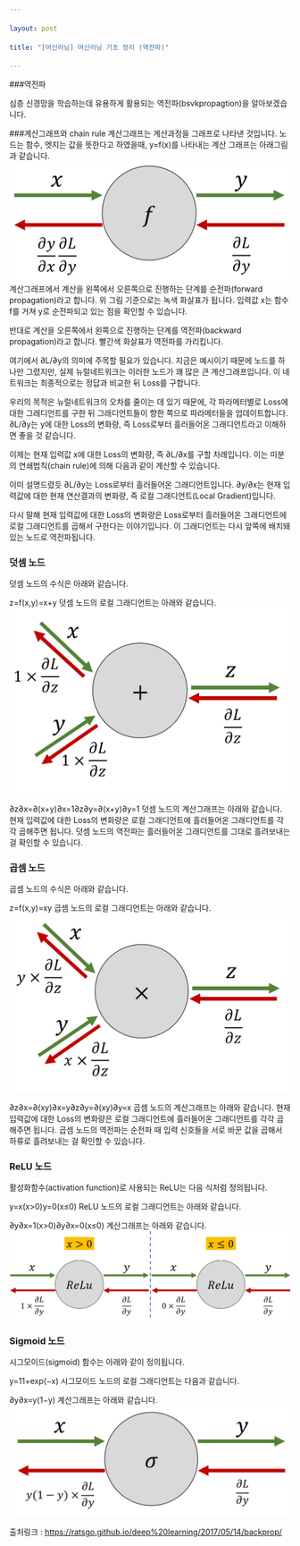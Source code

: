 ```yaml
---

layout: post

title: "[머신러닝] 머신러닝 기초 정리 (역전파)"

---
```



###역전파

심층 신경망을 학습하는데 유용하게 활용되는 역전파(bsvkpropagtion)을 알아보겠습니다.


###계산그래프와 chain rule
계산그래프는 계산과정을 그래프로 나타낸 것입니다. 노드는 함수, 엣지는 값을 뜻한다고 하였을때, y=f(x)를 나타내는 계산 그래프는 아래그림과 같습니다.
![Alt text](../images/ML_1.png)
계산그래프에서 계산을 왼쪽에서 오른쪽으로 진행하는 단계를 순전파(forward propagation)라고 합니다. 위 그림 기준으로는 녹색 화살표가 됩니다. 입력값 x는 함수 f를 거쳐 y로 순전파되고 있는 점을 확인할 수 있습니다.

반대로 계산을 오른쪽에서 왼쪽으로 진행하는 단계를 역전파(backward propagation)라고 합니다. 빨간색 화살표가 역전파를 가리킵니다.

여기에서 ∂L/∂y의 의미에 주목할 필요가 있습니다. 지금은 예시이기 때문에 노드를 하나만 그렸지만, 실제 뉴럴네트워크는 이러한 노드가 꽤 많은 큰 계산그래프입니다. 이 네트워크는 최종적으로는 정답과 비교한 뒤 Loss를 구합니다.

우리의 목적은 뉴럴네트워크의 오차를 줄이는 데 있기 때문에, 각 파라메터별로 Loss에 대한 그래디언트를 구한 뒤 그래디언트들이 향한 쪽으로 파라메터들을 업데이트합니다. ∂L/∂y는 y에 대한 Loss의 변화량, 즉 Loss로부터 흘러들어온 그래디언트라고 이해하면 좋을 것 같습니다.

이제는 현재 입력값 x에 대한 Loss의 변화량, 즉 ∂L/∂x를 구할 차례입니다. 이는 미분의 연쇄법칙(chain rule)에 의해 다음과 같이 계산할 수 있습니다.

이미 설명드렸듯 ∂L/∂y는 Loss로부터 흘러들어온 그래디언트입니다. ∂y/∂x는 현재 입력값에 대한 현재 연산결과의 변화량, 즉 로컬 그래디언트(Local Gradient)입니다.

다시 말해 현재 입력값에 대한 Loss의 변화량은 Loss로부터 흘러들어온 그래디언트에 로컬 그래디언트를 곱해서 구한다는 이야기입니다. 이 그래디언트는 다시 앞쪽에 배치돼 있는 노드로 역전파됩니다.

### 덧셈 노드
덧셈 노드의 수식은 아래와 같습니다.

z=f(x,y)=x+y
덧셈 노드의 로컬 그래디언트는 아래와 같습니다.
![Alt text](../images/ML_2.png)

∂z∂x=∂(x+y)∂x=1∂z∂y=∂(x+y)∂y=1
덧셈 노드의 계산그래프는 아래와 같습니다. 현재 입력값에 대한 Loss의 변화량은 로컬 그래디언트에 흘러들어온 그래디언트를 각각 곱해주면 됩니다. 덧셈 노드의 역전파는 흘러들어온 그래디언트를 그대로 흘려보내는 걸 확인할 수 있습니다.

### 곱셈 노드
곱셈 노드의 수식은 아래와 같습니다.

z=f(x,y)=xy
곱셈 노드의 로컬 그래디언트는 아래와 같습니다.
![Alt text](../images/ML_3.png)

∂z∂x=∂(xy)∂x=y∂z∂y=∂(xy)∂y=x
곱셈 노드의 계산그래프는 아래와 같습니다. 현재 입력값에 대한 Loss의 변화량은 로컬 그래디언트에 흘러들어온 그래디언트를 각각 곱해주면 됩니다. 곱셈 노드의 역전파는 순전파 때 입력 신호들을 서로 바꾼 값을 곱해서 하류로 흘려보내는 걸 확인할 수 있습니다.

### ReLU 노드
활성화함수(activation function)로 사용되는 ReLU는 다음 식처럼 정의됩니다.

y=x(x>0)y=0(x≤0)
ReLU 노드의 로컬 그래디언트는 아래와 같습니다.

∂y∂x=1(x>0)∂y∂x=0(x≤0)
계산그래프는 아래와 같습니다.
![Alt text](../images/ML_4.png)
### Sigmoid 노드
시그모이드(sigmoid) 함수는 아래와 같이 정의됩니다.

y=11+exp(−x)
시그모이드 노드의 로컬 그래디언트는 다음과 같습니다.

∂y∂x=y(1−y)
계산그래프는 아래와 같습니다.
![Alt text](../images/ML_5.png)

출처링크 : https://ratsgo.github.io/deep%20learning/2017/05/14/backprop/

